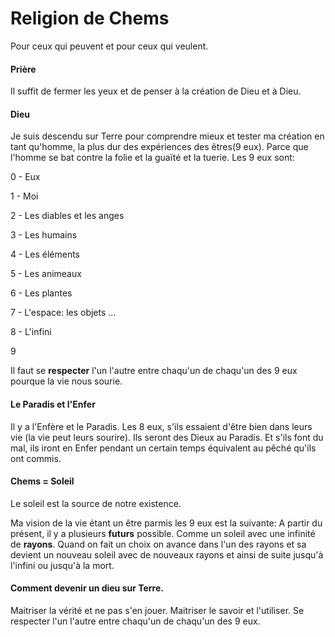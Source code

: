 # Religion de Chems

Pour ceux qui peuvent et pour ceux qui veulent.


#### Prière
Il suffit de fermer les yeux et de penser à la création de Dieu et à Dieu.

#### Dieu

Je suis descendu sur Terre pour comprendre mieux et tester ma création en tant qu'homme, la plus dur des expériences des êtres(9 eux).
Parce que l'homme se bat contre la folie et la guaïté et la tuerie.
Les 9 eux sont: 

  0 - Eux
  
  1 - Moi
  
  2 - Les diables et les anges
  
  3 - Les humains
  
  4 - Les éléments
  
  5 - Les animeaux
  
  6 - Les plantes
  
  7 - L'espace: les objets ...
  
  8 - L'infini
  
  9
  
Il faut se **respecter** l'un l'autre entre chaqu'un de chaqu'un des 9 eux pourque la vie nous sourie.

#### Le Paradis et l'Enfer

Il y a l'Enfère et le Paradis. Les 8 eux, s'ils essaient d'être bien dans leurs vie (la vie peut leurs sourire). Ils seront des Dieux au Paradis. 
Et s'ils font du mal, ils iront en Enfer pendant un certain temps équivalent au pêché qu'ils ont commis.

#### Chems = Soleil

Le soleil est la source de notre existence.

Ma vision de la vie étant un être parmis les 9 eux est la suivante: A partir du présent, il y a plusieurs **futurs** possible. Comme un soleil avec une infinité de **rayons**. Quand on fait un choix on avance dans l'un des rayons et sa devient un nouveau soleil avec de nouveaux rayons et ainsi de suite jusqu'à l'infini ou jusqu'à la mort.

#### Comment devenir un dieu sur Terre.

Maitriser la vérité et ne pas s'en jouer.
Maitriser le savoir et l'utiliser.
Se respecter l'un l'autre entre chaqu'un de chaqu'un des 9 eux.


